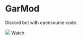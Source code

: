 # GarMod

Discord bot with opensource code.

<img src="https://fdn.gsmarena.com/imgroot/news/21/02/youtube-android-4k-playback-option/-1220x526/gsmarena_000.jpg">
Watch
